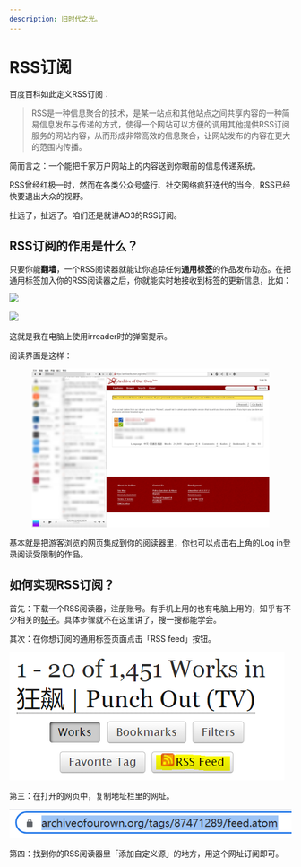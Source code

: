 ```yaml
---
description: 旧时代之光。
---
```


# RSS订阅

百度百科如此定义RSS订阅：

> RSS是一种信息聚合的技术，是某一站点和其他站点之间共享内容的一种简易信息发布与传递的方式，使得一个网站可以方便的调用其他提供RSS订阅服务的网站内容，从而形成非常高效的信息聚合，让网站发布的内容在更大的范围内传播。

简而言之：一个能把千家万户网站上的内容送到你眼前的信息传递系统。

RSS曾经红极一时，然而在各类公众号盛行、社交网络疯狂迭代的当今，RSS已经快要退出大众的视野。

扯远了，扯远了。咱们还是就讲AO3的RSS订阅。

## RSS订阅的作用是什么？

只要你能**翻墙**，一个RSS阅读器就能让你追踪任何**通用标签**的作品发布动态。在把通用标签加入你的RSS阅读器之后，你就能实时地接收到标签的更新信息，比如：

![](../.gitbook/assets/MTXX\_MH20230315\_190900545.jpg)

![](../.gitbook/assets/MTXX\_MH20230315\_190724458.jpg)

这就是我在电脑上使用irreader时的弹窗提示。

阅读界面是这样：

<figure><img src="../.gitbook/assets/MTXX_MH20230315_192501682.jpg" alt=""><figcaption></figcaption></figure>

基本就是把游客浏览的网页集成到你的阅读器里，你也可以点击右上角的Log in登录阅读受限制的作品。

## 如何实现RSS订阅？

首先：下载一个RSS阅读器，注册账号。有手机上用的也有电脑上用的，知乎有不少相关的[帖子](https://www.zhihu.com/topic/19551894/hot)。具体步骤就不在这里讲了，搜一搜都能学会。

其次：在你想订阅的通用标签页面点击「RSS feed」按钮。

![](<../.gitbook/assets/image (1) (1) (1).png>)

第三：在打开的网页中，复制地址栏里的网址。

![](<../.gitbook/assets/image (1) (2).png>)

第四：找到你的RSS阅读器里「添加自定义源」的地方，用这个网址订阅即可。
